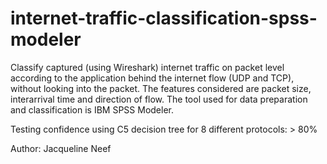 # internet-traffic-classification-spss-modeler

Classify captured (using Wireshark) internet traffic on packet level according to the application behind the internet flow (UDP and TCP), without looking into the packet. The features considered are packet size, interarrival time and direction of flow. The tool used for data preparation and classification is IBM SPSS Modeler.

Testing confidence using C5 decision tree for 8 different protocols: > 80%

Author: Jacqueline Neef
